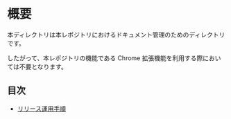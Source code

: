 # 概要

本ディレクトリは本レポジトリにおけるドキュメント管理のためのディレクトリです。

したがって、本レポジトリの機能である Chrome 拡張機能を利用する際においては不要となります。

## 目次

- [リリース運用手順](./release.md)

